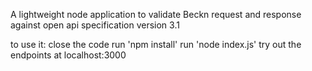 A lightweight node application to validate Beckn request and response against open api specification version 3.1


to use it:
    close the code
    run 'npm install'
    run 'node index.js'
    try out the endpoints at localhost:3000
